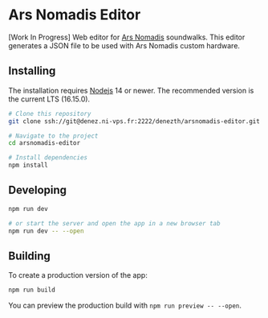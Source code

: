 # Ars Nomadis Editor

[Work In Progress] Web editor for [Ars Nomadis](https://www.arsnomadis.eu/) soundwalks. This editor generates a JSON file  to be used with Ars Nomadis custom hardware.

## Installing

The installation requires [Nodejs](https://nodejs.org/en/) 14 or newer. The recommended version is the current LTS (16.15.0).

```bash
# Clone this repository
git clone ssh://git@denez.ni-vps.fr:2222/denezth/arsnomadis-editor.git

# Navigate to the project
cd arsnomadis-editor

# Install dependencies
npm install
```

## Developing

```bash
npm run dev

# or start the server and open the app in a new browser tab
npm run dev -- --open
```

## Building

To create a production version of the app:

```bash
npm run build
```

You can preview the production build with `npm run preview -- --open`.

